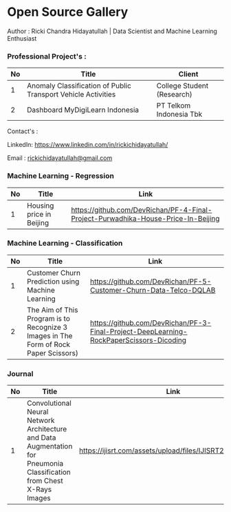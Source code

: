 # Open Source Gallery


Author : 
Ricki Chandra Hidayatullah | Data Scientist and Machine Learning Enthusiast


### Professional Project's : 

No | Title | Client | 
------|--------|---------------|
1| Anomaly Classification of Public Transport Vehicle Activities  | College Student (Research) |
2| Dashboard MyDigiLearn Indonesia  | PT Telkom Indonesia Tbk |

Contact's : 

LinkedIn: https://www.linkedin.com/in/rickichidayatullah/

Email : rickichidayatullah@gmail.com



### Machine Learning - Regression 

No |  Title  | Link | 
------|--------|---------------|
1|Housing price in Beijing | https://github.com/DevRichan/PF-4-Final-Project-Purwadhika-House-Price-In-Beijing | 




### Machine Learning - Classification
No |  Title  | Link | 
------|--------|---------------|
1|Customer Churn Prediction using Machine Learning |https://github.com/DevRichan/PF-5-Customer-Churn-Data-Telco-DQLAB|
2|The Aim of This Program is to Recognize 3 Images in The Form of Rock Paper Scissors) |https://github.com/DevRichan/PF-3-Final-Project-DeepLearning-RockPaperScissors-Dicoding|



### Journal 
No |  Title  | Link |
------|--------|---------------|
1|Convolutional Neural Network Architecture and Data Augmentation for Pneumonia Classification from Chest X-Rays Images|https://ijisrt.com/assets/upload/files/IJISRT20FEB134.pdf|








